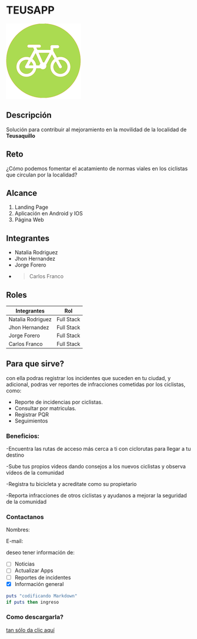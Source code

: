 # TEUSAPP
![Teusapp Logo](https://github.com/carfra/PersonalDevelopment/blob/master/Logo3.png)
## Descripción
Solución para contribuir al mejoramiento en la movilidad de la localidad de **Teusaquillo**
## Reto
¿Cómo podemos fomentar el acatamiento de normas viales en los ciclistas que circulan por la localidad?
## Alcance
1. Landing Page
1. Aplicación en Android y IOS
1. Página Web
## Integrantes
* Natalia Rodriguez
* Jhon Hernandez
* Jorge Forero
* > Carlos Franco
## Roles


| Integrantes    | Rol   |
|----------------------|-----------|
|   Natalia Rodriguez   |Full Stack|
|   Jhon Hernandez  |Full Stack|
|Jorge Forero |Full Stack|
|Carlos Franco |Full Stack|

## Para que sirve?
con ella podras registrar los incidentes que suceden en tu ciudad, y adicional, podras ver reportes de infracciones cometidas por los
ciclistas, como:

* Reporte de incidencias por ciclistas.
* Consultar por matriculas.
* Registrar PQR
* Seguimientos

### Beneficios:

-Encuentra las rutas de acceso más cerca a ti con ciclorutas para llegar a tu destino

-Sube tus propios videos dando consejos a los nuevos ciclistas y observa vídeos de la comunidad 

-Registra tu bicicleta y acreditate como su propietario

-Reporta infracciones de otros ciclistas y ayudanos a mejorar la seguridad de la comunidad

### Contactanos

Nombres: 

E-mail:

deseo tener información de:

- [ ] Noticias
- [ ] Actualizar Apps
- [ ] Reportes de incidentes
- [x] Información general

``` Ruby
puts "codificando Markdown"
if puts then ingreso
```


### Como descargarla?
[tan sólo da clic aquí](https://www.microsoft.com/en-us/windows/windows-10-apps)


